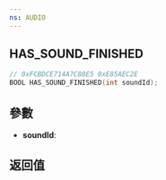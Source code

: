 ```yaml
---
ns: AUDIO
---
```

## HAS_SOUND_FINISHED

```c
// 0xFCBDCE714A7C88E5 0xE85AEC2E
BOOL HAS_SOUND_FINISHED(int soundId);
```


## 參數
* **soundId**: 

## 返回值
